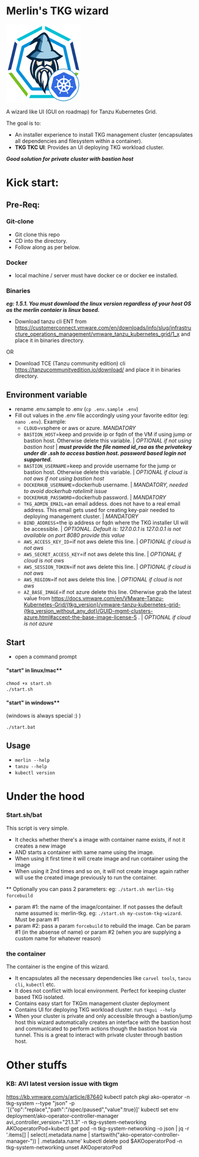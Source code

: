 # Merlin's TKG wizard

<img src="images/logo.png" alt="Merlin-TAP" width=200 height=210/>

A wizard like UI (GUI on roadmap) for Tanzu Kubernetes Grid. 

The goal is to:
- An installer experience to install TKG management cluster (encapsulates all dependencies and filesystem within a container). 
- **TKG TKC UI**: Provides an UI deploying TKG workload cluster.

***Good solution for private cluster with bastion host***

# Kick start:

## Pre-Req:

### Git-clone
- Git clone this repo
- CD into the directory.
- Follow along as per below.

### Docker
- local machine / server must have docker ce or docker ee installed.

### Binaries

***eg: 1.5.1. You must download the linux version regardless of your host OS as the merlin contaier is linux based.***

- Download tanzu cli ENT from https://customerconnect.vmware.com/en/downloads/info/slug/infrastructure_operations_management/vmware_tanzu_kubernetes_grid/1_x and place it in binaries directory.

OR

- Download TCE (Tanzu community edition) cli https://tanzucommunityedition.io/download/ and place it in binaries directory.


## Environment variable

- rename .env.sample to .env (`cp .env.sample .env`)
- Fill out values in the .env file accordingly using your favorite editor (eg: `nano .env`). Example:
    - `CLOUD`=vsphere or aws or azure. *MANDATORY*
    - `BASTION_HOST`=keep and provide ip or fqdn of the VM if using jump or bastion host. Otherwise delete this variable. | *OPTIONAL if not using bastion host* | ***must provide the file named id_rsa as the privatekey under dir .ssh to access bastion host. password based login not supported.***
    - `BASTION_USERNAME`=keep and provide username for the jump or bastion host. Otherwise delete this variable. | **OPTIONAL if cloud is not aws* if not using bastion host*
    - `DOCKERHUB_USERNAME`=dockerhub username. | *MANDATORY, needed to avoid dockerhub ratelimit issue*
    - `DOCKERHUB_PASSWORD`=dockerhub password. | *MANDATORY*
    - `TKG_ADMIN_EMAIL`=an email addess. does not have to a real email address. This email gets used for creating key-pair needed to deploying management cluster. | *MANDATORY*
    - `BIND_ADDRESS`=the ip address or fqdn where the TKG installer UI will be accessible. | *OPTIONAL. Default is: 127.0.0.1 is 127.0.0.1 is not available on port 8080 provide this value*
    - `AWS_ACCESS_KEY_ID`=if not aws delete this line. | *OPTIONAL if cloud is not aws*
    - `AWS_SECRET_ACCESS_KEY`=if not aws delete this line. | *OPTIONAL if cloud is not aws*
    - `AWS_SESSION_TOKEN`=if not aws delete this line. | *OPTIONAL if cloud is not aws*
    - `AWS_REGION`=if not aws delete this line. | *OPTIONAL if cloud is not aws*
    - `AZ_BASE_IMAGE`=if not azure delete this line. Otherwise grab the latest value from https://docs.vmware.com/en/VMware-Tanzu-Kubernetes-Grid/{tkg_version}/vmware-tanzu-kubernetes-grid-{tkg_version_without_any_dot}/GUID-mgmt-clusters-azure.html#accept-the-base-image-license-5 . | *OPTIONAL if cloud is not azure*


## Start

- open a command prompt

#### "start" in linux/mac** 
```
chmod +x start.sh
./start.sh
```

#### "start" in windows** 
(windows is always special :) )
```
./start.bat
```


## Usage

- `merlin --help`
- `tanzu --help`
- `kubectl version`

   
# Under the hood

### Start.sh/bat
This script is very simple.
- It checks whether there's a image with container name exists, if not it creates a new image
- AND starts a container with same name using the image.
- When using it first time it will create image and run container using the image
- When using it 2nd times and so on, it will not create image again rather will use the created image previously to run the container.

** Optionally you can pass 2 parameters: eg: `./start.sh merlin-tkg forcebuild`
- param #1: the name of the image/container. If not passes the default name assumed is: merlin-tkg. eg: `./start.sh my-custom-tkg-wizard`. Must be param #1
- param #2: pass a param `forcebuild` to rebuild the image. Can be param #1 (in the absense of name) or param #2 (when you are supplying a custom name for whatever reason)

### the container
The container is the engine of this wizard.
- It encapsulates all the necessary dependencies like `carvel tools`, `tanzu cli`, `kubectl` etc.
- It does not conflict with local environment. Perfect for keeping cluster based TKG isolated.
- Contains easy start for TKGm management cluster deployment
- Contains UI for deploying TKG workload cluster. run `tkgui --help`
- When your cluster is private and only accessible through a bastion/jump host this wizard automatically creates an interface with the bastion host and communicated to perform actions though the bastion host via tunnel. This is a great to interact with private cluster through bastion host.


# Other stuffs

### KB: AVI latest version issue with tkgm
https://kb.vmware.com/s/article/87640
kubectl patch pkgi ako-operator -n tkg-system --type "json" -p '[{"op":"replace","path":"/spec/paused","value":true}]'
kubectl set env deployment/ako-operator-controller-manager avi_controller_version="21.1.3" -n tkg-system-networking
AKOoperatorPod=kubectl get pod -n tkg-system-networking -o json | jq -r '.items[] | select(.metadata.name | startswith("ako-operator-controller-manager-")) | .metadata.name'
kubectl delete pod $AKOoperatorPod -n tkg-system-networking
unset AKOoperatorPod

